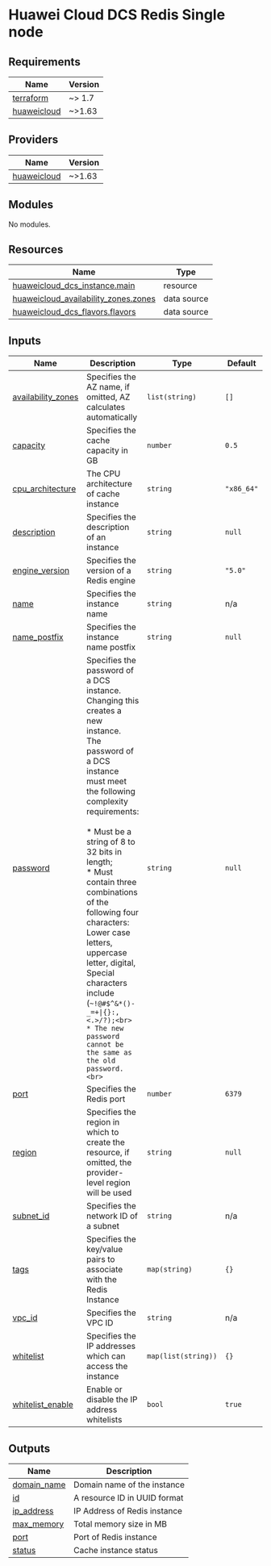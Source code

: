 # Huawei Cloud DCS Redis Single node
<!-- BEGIN_TF_DOCS -->
## Requirements

| Name | Version |
|------|---------|
| <a name="requirement_terraform"></a> [terraform](#requirement\_terraform) | ~> 1.7 |
| <a name="requirement_huaweicloud"></a> [huaweicloud](#requirement\_huaweicloud) | ~>1.63 |

## Providers

| Name | Version |
|------|---------|
| <a name="provider_huaweicloud"></a> [huaweicloud](#provider\_huaweicloud) | ~>1.63 |

## Modules

No modules.

## Resources

| Name | Type |
|------|------|
| [huaweicloud_dcs_instance.main](https://registry.terraform.io/providers/huaweicloud/huaweicloud/latest/docs/resources/dcs_instance) | resource |
| [huaweicloud_availability_zones.zones](https://registry.terraform.io/providers/huaweicloud/huaweicloud/latest/docs/data-sources/availability_zones) | data source |
| [huaweicloud_dcs_flavors.flavors](https://registry.terraform.io/providers/huaweicloud/huaweicloud/latest/docs/data-sources/dcs_flavors) | data source |

## Inputs

| Name | Description | Type | Default | Required |
|------|-------------|------|---------|:--------:|
| <a name="input_availability_zones"></a> [availability\_zones](#input\_availability\_zones) | Specifies the AZ name, if omitted, AZ calculates automatically | `list(string)` | `[]` | no |
| <a name="input_capacity"></a> [capacity](#input\_capacity) | Specifies the cache capacity in GB | `number` | `0.5` | no |
| <a name="input_cpu_architecture"></a> [cpu\_architecture](#input\_cpu\_architecture) | The CPU architecture of cache instance | `string` | `"x86_64"` | no |
| <a name="input_description"></a> [description](#input\_description) | Specifies the description of an instance | `string` | `null` | no |
| <a name="input_engine_version"></a> [engine\_version](#input\_engine\_version) | Specifies the version of a Redis engine | `string` | `"5.0"` | no |
| <a name="input_name"></a> [name](#input\_name) | Specifies the instance name | `string` | n/a | yes |
| <a name="input_name_postfix"></a> [name\_postfix](#input\_name\_postfix) | Specifies the instance name postfix | `string` | `null` | no |
| <a name="input_password"></a> [password](#input\_password) | Specifies the password of a DCS instance. Changing this creates a new instance.<br>  The password of a DCS instance must meet the following complexity requirements:<br><br>  * Must be a string of 8 to 32 bits in length;<br>  * Must contain three combinations of the following four characters: Lower case<br>    letters, uppercase letter, digital, Special characters include (`~!@#$^&*()-_=+\|{}:,<.>/?);<br>  * The new password cannot be the same as the old password.<br>` | `string` | `null` | no |
| <a name="input_port"></a> [port](#input\_port) | Specifies the Redis port | `number` | `6379` | no |
| <a name="input_region"></a> [region](#input\_region) | Specifies the region in which to create the resource, if omitted, the provider-level region will be used | `string` | `null` | no |
| <a name="input_subnet_id"></a> [subnet\_id](#input\_subnet\_id) | Specifies the network ID of a subnet | `string` | n/a | yes |
| <a name="input_tags"></a> [tags](#input\_tags) | Specifies the key/value pairs to associate with the Redis Instance | `map(string)` | `{}` | no |
| <a name="input_vpc_id"></a> [vpc\_id](#input\_vpc\_id) | Specifies the VPC ID | `string` | n/a | yes |
| <a name="input_whitelist"></a> [whitelist](#input\_whitelist) | Specifies the IP addresses which can access the instance | `map(list(string))` | `{}` | no |
| <a name="input_whitelist_enable"></a> [whitelist\_enable](#input\_whitelist\_enable) | Enable or disable the IP address whitelists | `bool` | `true` | no |

## Outputs

| Name | Description |
|------|-------------|
| <a name="output_domain_name"></a> [domain\_name](#output\_domain\_name) | Domain name of the instance |
| <a name="output_id"></a> [id](#output\_id) | A resource ID in UUID format |
| <a name="output_ip_address"></a> [ip\_address](#output\_ip\_address) | IP Address of Redis instance |
| <a name="output_max_memory"></a> [max\_memory](#output\_max\_memory) | Total memory size in MB |
| <a name="output_port"></a> [port](#output\_port) | Port of Redis instance |
| <a name="output_status"></a> [status](#output\_status) | Cache instance status |
<!-- END_TF_DOCS -->